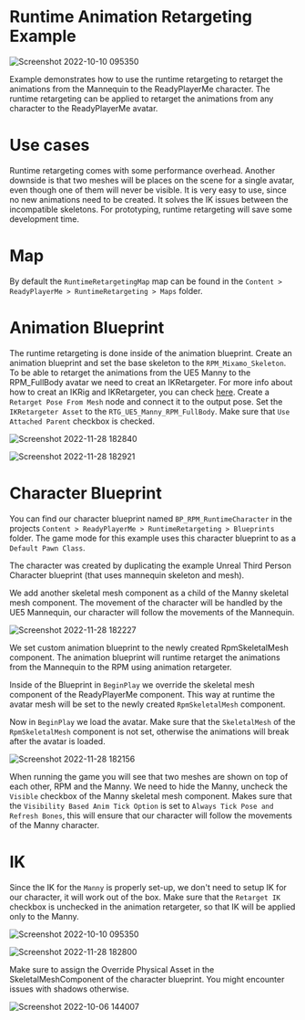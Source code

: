 # Runtime Animation Retargeting Example

![Screenshot 2022-10-10 095350](https://user-images.githubusercontent.com/108666572/194822530-ef52c70e-7e7b-4e2a-95c8-82a16b48770b.png)

Example demonstrates how to use the runtime retargeting to retarget the animations from the Mannequin to the ReadyPlayerMe character. The runtime retargeting can be applied to retarget the animations from any character to the ReadyPlayerMe avatar.

# Use cases

Runtime retargeting comes with some performance overhead. Another downside is that two meshes will be places on the scene for a single avatar, even though one of them will never be visible.
It is very easy to use, since no new animations need to be created. It solves the IK issues between the incompatible skeletons.
For prototyping, runtime retargeting will save some development time.

# Map

By default the `RuntimeRetargetingMap` map can be found in the `Content > ReadyPlayerMe > RuntimeRetargeting > Maps` folder.

# Animation Blueprint

The runtime retargeting is done inside of the animation blueprint.
Create an animation blueprint and set the base skeleton to the `RPM_Mixamo_Skeleton`.
To be able to retarget the animations from the UE5 Manny to the RPM_FullBody avatar we need to creat an IKRetargeter. For more info about how to creat an IKRig and IKRetargeter, you can check [here](https://github.com/readyplayerme/UnrealExamples/tree/main/Content/ReadyPlayerMe/AnimationRetargeting#how-to-retarget-animations).
Create a `Retarget Pose From Mesh` node and connect it to the output pose. Set the `IKRetargeter Asset` to the `RTG_UE5_Manny_RPM_FullBody`. Make sure that `Use Attached Parent` checkbox is checked.

![Screenshot 2022-11-28 182840](https://user-images.githubusercontent.com/3124894/204368902-10f2aac3-5dc3-4288-b74f-63558e3574c8.png)

![Screenshot 2022-11-28 182921](https://user-images.githubusercontent.com/3124894/204368935-ec2df095-7c7e-4f1c-9468-26428648bde8.png)

# Character Blueprint

You can find our character blueprint named `BP_RPM_RuntimeCharacter` in the projects `Content > ReadyPlayerMe > RuntimeRetargeting > Blueprints` folder.
The game mode for this example uses this character blueprint to as a `Default Pawn Class`.

The character was created by duplicating the example Unreal Third Person Character blueprint (that uses mannequin skeleton and mesh).

We add another skeletal mesh component as a child of the Manny skeletal mesh component. The movement of the character will be handled by the UE5 Mannequin, our character will follow the movements of the Mannequin.

![Screenshot 2022-11-28 182227](https://user-images.githubusercontent.com/3124894/204370248-0fc256b2-c166-4806-8d2f-c9f9ec173dc1.png)

We set custom animation blueprint to the newly created RpmSkeletalMesh component. The animation blueprint will runtime retarget the animations from the Mannequin to the RPM using animation retargeter.

Inside of the Blueprint in `BeginPlay` we override the skeletal mesh component of the ReadyPlayerMe component. This way at runtime the avatar mesh will be set to the newly created `RpmSkeletalMesh` component.

Now in `BeginPlay` we load the avatar. Make sure that the `SkeletalMesh` of the `RpmSkeletalMesh` component is not set, otherwise the animations will break after the avatar is loaded.

![Screenshot 2022-11-28 182156](https://user-images.githubusercontent.com/3124894/204370152-dd73e8c5-5900-445b-9c4d-4f5b1783ffcd.png)

When running the game you will see that two meshes are shown on top of each other, RPM and the Manny. We need to hide the Manny, uncheck the `Visible` checkbox of the Manny skeletal mesh component.
Makes sure that the `Visibility Based Anim Tick Option` is set to `Always Tick Pose and Refresh Bones`, this will ensure that our character will follow the movements of the Manny character.

# IK

Since the IK for the `Manny` is properly set-up, we don't need to setup IK for our character, it will work out of the box.
Make sure that the `Retarget IK` checkbox is unchecked in the animation retargeter, so that IK will be applied only to the Manny.

![Screenshot 2022-10-10 095350](https://user-images.githubusercontent.com/108666572/194822530-ef52c70e-7e7b-4e2a-95c8-82a16b48770b.png)

![Screenshot 2022-11-28 182800](https://user-images.githubusercontent.com/3124894/204370102-537f8a51-ee7b-4007-bb54-afb402524cf4.png)

Make sure to assign the Override Physical Asset in the SkeletalMeshComponent of the character blueprint. You might encounter issues with shadows otherwise.

![Screenshot 2022-10-06 144007](https://user-images.githubusercontent.com/108666572/194314869-e4453faf-7ce8-420a-831f-0a94cffa0bb2.png)

